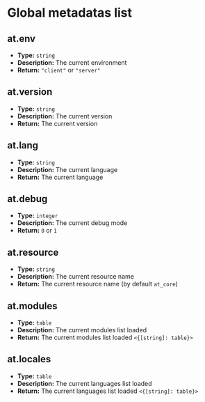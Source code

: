 # Global metadatas list

## at.env
- **Type:** `string`
- **Description:** The current environment
- **Return:** `"client"` or `"server"`

## at.version
- **Type:** `string`
- **Description:** The current version
- **Return:** The current version

## at.lang
- **Type:** `string`
- **Description:** The current language
- **Return:** The current language

## at.debug
- **Type:** `integer`
- **Description:** The current debug mode
- **Return:** `0` or `1`

## at.resource
- **Type:** `string`
- **Description:** The current resource name
- **Return:** The current resource name (by default `at_core`)

## at.modules
- **Type:** `table`
- **Description:** The current modules list loaded
- **Return:** The current modules list loaded `<{[string]: table}>`

## at.locales
- **Type:** `table`
- **Description:** The current languages list loaded
- **Return:** The current languages list loaded `<{[string]: table}>`